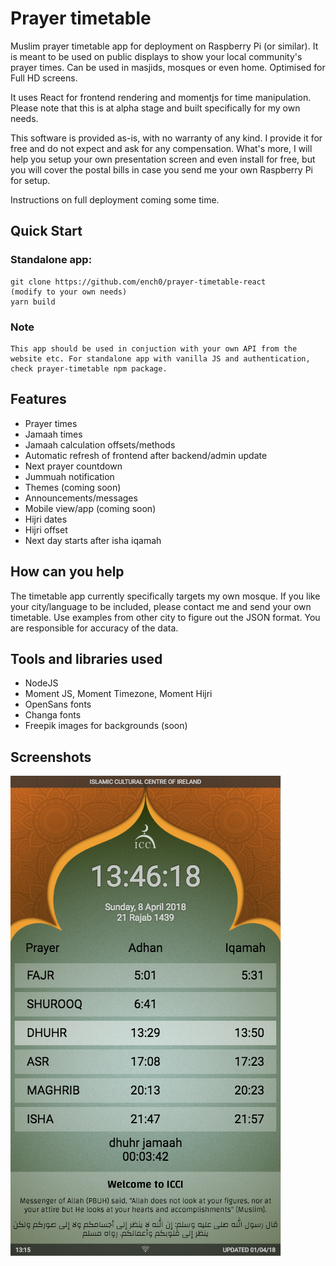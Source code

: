 # Prayer timetable

Muslim prayer timetable app for deployment on Raspberry Pi (or similar). It is meant to be used on public displays to show your local community's prayer times. Can be used in masjids, mosques or even home. Optimised for Full HD screens. 

It uses React for frontend rendering and momentjs for time manipulation. Please note that this is at alpha stage and built specifically for my own needs.

This software is provided as-is, with no warranty of any kind. I provide it for free and do not expect and ask for any compensation. What's more, I will help you setup your own presentation screen and even install for free, but you will cover the postal bills in case you send me your own Raspberry Pi for setup.

Instructions on full deployment coming some time.

## Quick Start

### Standalone app:

    git clone https://github.com/ench0/prayer-timetable-react
    (modify to your own needs)
    yarn build

### Note
    This app should be used in conjuction with your own API from the website etc. For standalone app with vanilla JS and authentication, check prayer-timetable npm package.

## Features
* Prayer times
* Jamaah times
* Jamaah calculation offsets/methods
* Automatic refresh of frontend after backend/admin update
* Next prayer countdown
* Jummuah notification
* Themes (coming soon)
* Announcements/messages
* Mobile view/app (coming soon)
* Hijri dates
* Hijri offset
* Next day starts after isha iqamah

## How can you help
The timetable app currently specifically targets my own mosque. If you like your city/language to be included, please contact me and send your own timetable. Use examples from other city to figure out the JSON format. You are responsible for accuracy of the data.

## Tools and libraries used
* NodeJS
* Moment JS, Moment Timezone, Moment Hijri
* OpenSans fonts
* Changa fonts
* Freepik images for backgrounds (soon)

## Screenshots

![Frontend](public/app.png)